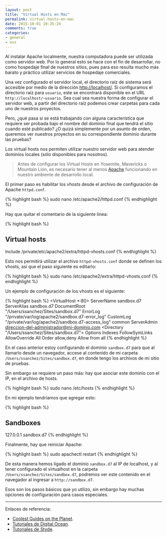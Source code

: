 ```yaml
---
layout: post
title: "Virtual Hosts en Mac"
permalink: virtual-hosts-en-mac
date: 2015-10-01 10:35:24
comments: true
categories:
- general
- osx
---
```


Al instalar Apache localmente, nuestra computadora puede ser utilizada como servidor web. Por lo general esto se hace con el fin de desarrollar, no como hospedaje final de nuestros sitios, pues para eso resulta mucho más barato y práctico utilizar servicios de hospedaje comerciales.

Una vez configurado el servidor local, el directorio raíz de sistema será accesible por medio de la dirección [http://localhost/](http://localhost/). Si configuramos el directorio raíz para `usuario`, este se encontrará disponible en el URL `http://localhost/~usuario`. Sea cual sea nuestra forma de configurar el servidor web, a partir del directorio raíz podemos crear carpetas para cada uno de nuestros proyectos.

Pero, ¿qué pasa si se está trabajando con alguna característica que requiere ser probada bajo el nombre del dominio final que tendrá el sitio cuando esté publicado? ¿O quizá simplemente por un asunto de orden, queremos ver nuestros proyectos en su correspondiente dominio durante las pruebas?

<!--more-->

Los virtual hosts nos permiten utilizar nuestro servidor web para atender dominios locales (sólo disponibles para nosotros).

> Antes de configurar los Virtual Hosts en Yosemite, Mavericks o Mountain Lion, es necesario tener al menos [Apache](/amp-basico-en-osx) funcionando en nuestro ambiente de desarrollo local.

El primer paso es habilitar los vhosts desde el archivo de configuración de Apache `httpd.conf`.

{% highlight bash %}
sudo nano /etc/apache2/httpd.conf
{% endhighlight %}

Hay que quitar el comentario de la siguiente línea:

{% highlight bash %}

## Virtual hosts

Include /private/etc/apache2/extra/httpd-vhosts.conf
{% endhighlight %}

Esto nos permitirá utilizar el archivo `httpd-vhosts.conf` donde se definen los vhosts, así que el paso siguiente es editarlo:

{% highlight bash %}
sudo nano /etc/apache2/extra/httpd-vhosts.conf
{% endhighlight %}

Un ejemplo de configuración de los vhosts es el siguiente:

{% highlight bash %}
<VirtualHost *:80>
    ServerName sandbox.d7
    ServerAlias sandbox.d7
    DocumentRoot "/Users/ssanchez/Sites/sandbox.d7"
    ErrorLog "/private/var/log/apache2/sandbox.d7-error_log"
    CustomLog "/private/var/log/apache2/sandbox.d7-access_log" common
    ServerAdmin direccion-del-administrador@mi-dominio.com
        <Directory "/Users/ssanchez/Sites/sandbox.d7">
            Options Indexes FollowSymLinks
            AllowOverride All
            Order allow,deny
            Allow from all
        </Directory>
</VirtualHost>
{% endhighlight %}

En el caso anterior estoy configurando el dominio `sandbox.d7` para que al llamarlo desde un navegador, accese al contenido de mi carpeta `/Users/ssanchez/Sites/sandbox.d7`, en donde tengo los archivos de mi sitio de pruebas.

Sin embargo se requiere un paso más: hay que asociar este dominio con el IP, en el archivo de hosts.

{% highlight bash %}
sudo nano /etc/hosts
{% endhighlight %}

En mi ejemplo tendríamos que agregar esto:

{% highlight bash %}

## Sandboxes

127.0.0.1 sandbox.d7
{% endhighlight %}

Finalmente, hay que reiniciar Apache:

{% highlight bash %}
sudo apachectl restart
{% endhighlight %}

De esta manera hemos ligado el dominio `sandbox.d7` al IP de localhost, y al tener configurado el virtualhost en la carpeta `/Users/ssanchez/Sites/sandbox.d7`, podremos ver este contenido en el navegador al ingresar a `http://sandbox.d7`.

Esos son los pasos básicos que yo utilizo, sin embargo hay muchas opciones de configuración para casos especiales.

---
Enlaces de referencia:

* [Coolest Guides on the Planet](http://coolestguidesontheplanet.com/set-virtual-hosts-apache-mac-osx-10-10-yosemite/).
* [Tutoriales de Digital Ocean](https://www.digitalocean.com/community/tutorials/como-configurar-virtual-host-de-apache-en-ubuntu-14-04-lts-es).
* [Tutoriales de Styde](https://styde.net/como-crear-virtual-hosts-con-apache-para-linux-y-mac/).
